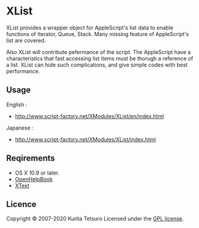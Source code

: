 XList
=====
XList provides a wrapper object for AppleScript's list data to enable functions of Iterator, Queue, Stack.
Many missing feature of AppleScript's list are covered.

Also XList will contribute pefermance of the script.
The AppleScript have a characteristics that fast accessing list items must be thorugh a reference of a list.
XList can hide such complications, and give simple codes with best performance.

## Usage
English :
* http://www.script-factory.net/XModules/XList/en/index.html

Japanese :
* http://www.script-factory.net/XModules/XList/index.html

## Reqirements
* OS X 10.9 or later.
* [OpenHelpBook]
* [XText]

[OpenHelpBook]: https://www.script-factory.net/XModules/OpenHelpBook/en/index.html
[XText]: https://www.script-factory.net/XModules/XText/en/index.html

## Licence

Copyright &copy; 2007-2020 Kurita Tetsuro
Licensed under the [GPL license][GPL].
 
[GPL]: http://www.gnu.org/licenses/gpl.html

